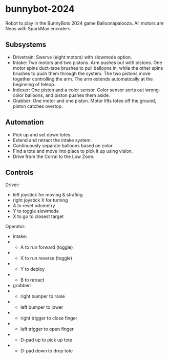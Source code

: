 # bunnybot-2024

Robot to play in the BunnyBots 2024 game Balloonapalooza. All motors are Neos with SparkMax encoders.

## Subsystems

- Drivetrain: Swerve (eight motors) with slowmode option.
- Intake: Two motors and two pistons. Arm pushes out with pistons. One motor spins duct-tape brushes to pull balloons in, while the other spins brushes to push them through the system. The two pistons move together controlling the arm. The arm extends automatically at the beginning of teleop.
- Indexer: One piston and a color sensor. Color sensor sorts out wrong-color balloons, and piston pushes them aside.
- Grabber: One motor and one piston. Motor lifts totes off the ground, piston catches overtop.

## Automation

- Pick up and set down totes.
- Extend and retract the intake system.
- Continuously separate balloons based on color.
- Find a tote and move into place to pick it up using vision.
- Drive from the Corral to the Low Zone.

## Controls

Driver:

- left joystick for moving & strafing
- right joystick X for turning
- A to reset odometry
- Y to toggle slowmode
- X to go to closest target

Operator:

- intake:
- - A to run forward (toggle)
- - X to run reverse (toggle)
- - Y to deploy
- - B to retract
- grabber:
- - right bumper to raise
- - left bumper to lower
- - right trigger to close finger
- - left trigger to open finger
- - D-pad up to pick up tote
- - D-pad down to drop tote
